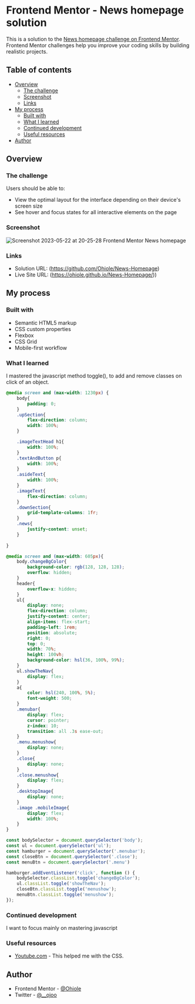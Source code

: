 # Frontend Mentor - News homepage solution

This is a solution to the [News homepage challenge on Frontend Mentor](https://www.frontendmentor.io/challenges/news-homepage-H6SWTa1MFl). Frontend Mentor challenges help you improve your coding skills by building realistic projects. 

## Table of contents

- [Overview](#overview)
  - [The challenge](#the-challenge)
  - [Screenshot](#screenshot)
  - [Links](#links)
- [My process](#my-process)
  - [Built with](#built-with)
  - [What I learned](#what-i-learned)
  - [Continued development](#continued-development)
  - [Useful resources](#useful-resources)
- [Author](#author)

## Overview

### The challenge

Users should be able to:

- View the optimal layout for the interface depending on their device's screen size
- See hover and focus states for all interactive elements on the page

### Screenshot

![Screenshot 2023-05-22 at 20-25-28 Frontend Mentor News homepage](https://github.com/Ohiole/News-Homepage/assets/67792211/af9a3032-f641-4c8b-9b96-020616e0ae7f)


### Links

- Solution URL: (https://github.com/Ohiole/News-Homepage)
- Live Site URL: (https://ohiole.github.io/News-Homepage/))

## My process

### Built with

- Semantic HTML5 markup
- CSS custom properties
- Flexbox
- CSS Grid
- Mobile-first workflow

### What I learned

I mastered the javascript method toggle(), to add and remove classes on click of an object.

```css
@media screen and (max-width: 1230px) {
    body{
        padding: 0;
    }
    .upSection{
        flex-direction: column;
        width: 100%;
    }

    .imageTextHead h1{
        width: 100%;
    }
    .textAndButton p{
        width: 100%;
    }
    .asideText{
        width: 100%;
    }
    .imageText{
        flex-direction: column;
    }
    .downSection{
        grid-template-columns: 1fr;
    }
    .news{
        justify-content: unset;
    }
    
}

@media screen and (max-width: 605px){
    body.changeBgColor{
        background-color: rgb(128, 128, 128);
        overflow: hidden;
    }
    header{
        overflow-x: hidden;
    }
    ul{
        display: none;
        flex-direction: column;
        justify-content: center;
        align-items: flex-start;
        padding-left: 1rem;
        position: absolute;
        right: 0;
        top: 0;
        width: 70%;
        height: 100vh;
        background-color: hsl(36, 100%, 99%);
    }
    ul.showTheNav{
        display: flex;
    }
    a{
        color: hsl(240, 100%, 5%);
        font-weight: 500;
    }
    .menubar{
        display: flex;
        cursor: pointer;
        z-index: 10;
        transition: all .3s ease-out;
    }
    .menu.menushow{
        display: none;
    }
    .close{
        display: none;
    }
    .close.menushow{
        display: flex;
    }
    .desktopImage{
        display: none;
    }
    .image .mobileImage{
        display: flex;
        width: 100%;
    }
}
```
```js
const bodySelector = document.querySelector('body');
const ul = document.querySelector('ul');
const hamburger = document.querySelector('.menubar');
const closeBtn = document.querySelector('.close');
const menuBtn = document.querySelector('.menu')

hamburger.addEventListener('click', function () {
    bodySelector.classList.toggle('changeBgColor');
    ul.classList.toggle('showTheNav');
    closeBtn.classList.toggle('menushow');
    menuBtn.classList.toggle('menushow');
});
```

### Continued development

I want to focus mainly on mastering javascript 

### Useful resources

- [Youtube.com](https://www.youtube.com) - This helped me with the CSS.

## Author

- Frontend Mentor - [@Ohiole](https://www.frontendmentor.io/profile/Ohiole)
- Twitter - [@__ojoo](https://www.twitter.com/__ojoo)

